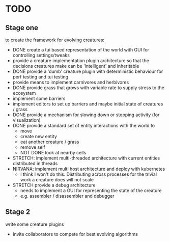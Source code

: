TODO
====

Stage one
---------

to create the framework for evolving creatures:

- DONE create a tui based representation of the world with GUI for controlling settings/tweaks
- provide a creature implementation plugin architecture so that the decisions creatures
  make can be 'intelligent' and inheritable
- DONE provide a 'dumb' creature plugin with deterministic behaviour for perf testing and tui
  testing
- provide means to implement carnivores and herbivores
- DONE provide grass that grows with variable rate to supply stress to the ecosystem
- implement some barriers
- implement editors to set up barriers and maybe initial state of creatures / grass
- DONE provide a mechanism for slowing down or stopping activity (for visualization)
- DONE provide a standard set of entity interactions with the world to
  - move
  - create new entity
  - eat another creature / grass
  - remove self
  - NOT DONE look at nearby cells
- STRETCH: implement multi-threaded architecture with current entities distributed in threads
- NIRVANA: implement multi host architecture and deploy with kubernetes
    - I think I won't do this. Distributing across processes for the trivial work a creature does
      will not scale
- STRETCH provide a debug architecture
  - needs to implement a GUI for representing the state of the creature
  - e.g. assembler / disassembler and debugger

Stage 2
-------

write some creature plugins

- invite collaborators to compete for best evolving algorithms